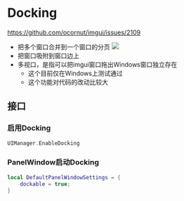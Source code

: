 # Docking

https://github.com/ocornut/imgui/issues/2109

* 把多个窗口合并到一个窗口的分页
![](https://user-images.githubusercontent.com/8225057/46304087-00035580-c5ae-11e8-8904-f27a9434574a.gif)
* 把窗口吸附到窗口边上
* 多视口，是指可以把imgui窗口拖出Windows窗口独立存在
  * 这个目前仅在Windows上测试通过
  * 这个功能对代码的改动比较大
  
## 接口

### 启用Docking

```cpp
UIManager.EnableDocking
```

### PanelWindow启动Docking

```lua
local DefaultPanelWindowSettings = {
    dockable = true;
}
  ```